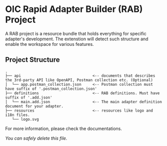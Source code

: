 # OIC Rapid Adapter Builder (RAB) Project

A RAB project is a resource bundle that holds everything for specific adapter's development. The extenstion will detect such structure and enable the workspace for various features.

## Project Structure

```shell
.
├── api                                <-- documents that describes the 3rd-party API like OpenAPI, Postman collection etc. (Optional)
│  └── app.postman_collection.json     <-- Postman collection must have suffix of '.postman_collection.json'
├── definitions                        <-- RAB definitions. Must have suffix of '.add.json'
│  └── main.add.json                   <-- The main adapter definition document for your adapter.
├── resources                          <-- resources like logo and i18n files.
   └── logo.svg
```

For more information, please check the documentations.

*You can safely delete this file.*
